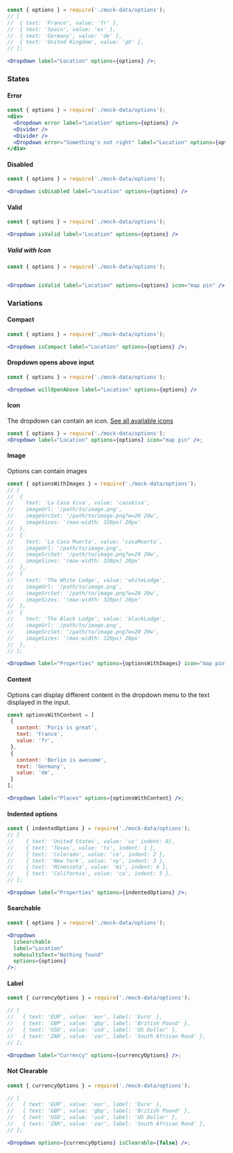 ```jsx
const { options } = require('./mock-data/options');
// [
//  { text: 'France', value: 'fr' },
//  { text: 'Spain', value: 'es' },
//  { text: 'Germany', value: 'de' },
//  { text: 'United Kingdom', value: 'gb' },
// ];

<Dropdown label="Location" options={options} />;
```

### States

#### Error

```jsx
const { options } = require('./mock-data/options');
<div>
  <Dropdown error label="Location" options={options} />
  <Divider />
  <Divider />
  <Dropdown error="Something's not right" label="Location" options={options} />
</div>
```

#### Disabled

```jsx
const { options } = require('./mock-data/options');

<Dropdown isDisabled label="Location" options={options} />
```

#### Valid

```jsx
const { options } = require('./mock-data/options');

<Dropdown isValid label="Location" options={options} />
```

##### Valid with Icon

```jsx
const { options } = require('./mock-data/options');


<Dropdown isValid label="Location" options={options} icon="map pin" />
```

### Variations

#### Compact

```jsx
const { options } = require('./mock-data/options');

<Dropdown isCompact label="Location" options={options} />;
```

#### Dropdown opens above input

```jsx
const { options } = require('./mock-data/options');

<Dropdown willOpenAbove label="Location" options={options} />
```

#### Icon

The dropdown can contain an icon. [See all available icons](https://react.semantic-ui.com/elements/icon#icon-set)

```jsx
const { options } = require('./mock-data/options');
<Dropdown label="Location" options={options} icon="map pin" />;
```

#### Image

Options can contain images

```jsx
const { optionsWithImages } = require('./mock-data/options');
// [
//  {
//    text: 'La Casa Viva', value: 'casaViva',
//    imageUrl: '/path/to/image.png',
//    imageSrcSet: '/path/to/image.png?w=20 20w',
//    imageSizes: '(max-width: 320px) 20px'
//  },
//  {
//    text: 'La Casa Muerta', value: 'casaMuerta',
//    imageUrl: '/path/to/image.png',
//    imageSrcSet: '/path/to/image.png?w=20 20w',
//    imageSizes: '(max-width: 320px) 20px'
//  },
//  {
//    text: 'The White Lodge', value: 'whiteLodge',
//    imageUrl: '/path/to/image.png',
//    imageSrcSet: '/path/to/image.png?w=20 20w',
//    imageSizes: '(max-width: 320px) 20px'
//  },
//  {
//    text: 'The Black Lodge', value: 'blackLodge',
//    imageUrl: '/path/to/image.png',
//    imageSrcSet: '/path/to/image.png?w=20 20w',
//    imageSizes: '(max-width: 320px) 20px'
//  },
// ];

<Dropdown label="Properties" options={optionsWithImages} icon="map pin" />;
```

#### Content

Options can display different content in the dropdown menu to the text displayed in the input.

```jsx
const optionsWithContent = [
 {
   content: 'Paris is great',
   text: 'France',
   value: 'fr',
 },
 {
   content: 'Berlin is awesome',
   text: 'Germany',
   value: 'de',
 }
];

<Dropdown label="Places" options={optionsWithContent} />;
```

#### Indented options

```jsx
const { indentedOptions } = require('./mock-data/options');
// [
//    { text: 'United States', value: 'us' indent: 0},
//    { text: 'Texas', value: 'tx', indent: 1 },
//    { text: 'Colorado', value: 'co', indent: 2 },
//    { text: 'New York', value: 'ny', indent: 3 },
//    { text: 'Minessota', value: 'mi', indent: 4 },
//    { text: 'California', value: 'ca', indent: 5 },
// ];

<Dropdown label="Properties" options={indentedOptions} />;
```

#### Searchable

```jsx
const { options } = require('./mock-data/options');

<Dropdown
  isSearchable
  label="Location"
  noResultsText="Nothing found"
  options={options}
/>;
```

#### Label

```jsx
const { currencyOptions } = require('./mock-data/options');

// [
//   { text: 'EUR', value: 'eur', label: 'Euro' },
//   { text: 'GBP', value: 'gbp', label: 'British Pound' },
//   { text: 'USD', value: 'usd', label: 'US Dollar' },
//   { text: 'ZAR', value: 'zar', label: 'South African Rand' },
// ];

<Dropdown label="Currency" options={currencyOptions} />;
```

#### Not Clearable

```jsx
const { currencyOptions } = require('./mock-data/options');

// [
//   { text: 'EUR', value: 'eur', label: 'Euro' },
//   { text: 'GBP', value: 'gbp', label: 'British Pound' },
//   { text: 'USD', value: 'usd', label: 'US Dollar' },
//   { text: 'ZAR', value: 'zar', label: 'South African Rand' },
// ];

<Dropdown options={currencyOptions} isClearable={false} />;
```
